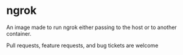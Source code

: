 # ngrok

An image made to run ngrok either passing to the host or to another container.

Pull requests, feature requests, and bug tickets are welcome
